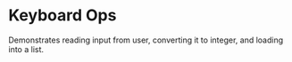 # Keyboard Ops

Demonstrates reading input from user, converting it to integer, and loading into a list.